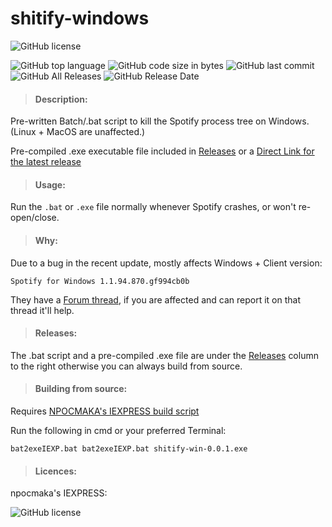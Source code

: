 # shitify-windows

![GitHub license](https://img.shields.io/badge/license-CC0%201.0%20Universal-lightgreen)

![GitHub top language](https://img.shields.io/github/languages/top/defirence/shitify-windows)
![GitHub code size in bytes](https://img.shields.io/github/languages/code-size/defirence/shitify-windows)
![GitHub last commit](https://img.shields.io/github/last-commit/defirence/shitify-windows)
![GitHub All Releases](https://img.shields.io/github/downloads/defirence/shitify-windows/total)
![GitHub Release Date](https://img.shields.io/github/release-date/defirence/shitify-windows)

>#### Description:
Pre-written Batch/.bat script to kill the Spotify process tree on Windows. (Linux + MacOS are unaffected.)

Pre-compiled .exe executable file included in [Releases](https://github.com/Defirence/shitify-windows/releases) or a [Direct Link for the latest release](https://)

>#### Usage:
Run the `.bat` or `.exe` file normally whenever Spotify crashes, or won't re-open/close.

>#### Why:
Due to a bug in the recent update, mostly affects Windows + Client version:

`Spotify for Windows 1.1.94.870.gf994cb0b`

They have a [Forum thread](https://community.spotify.com/t5/Ongoing-Issues/Desktop-app-crashing-on-Windows-after-latest-update/idc-p/5431510), if you are affected and can report it on that thread it'll help.

> #### Releases:
The .bat script and a pre-compiled .exe file are under the [Releases](https://github.com/Defirence/shitify-windows/releases) column to the right otherwise you can always 
build from source.

> #### Building from source:
Requires [NPOCMAKA's IEXPRESS build script](https://github.com/npocmaka/batch.scripts/blob/ff1679b90c8e24efd930a24abeda83ec22a564ae/hybrids/iexpress/bat2exeIEXP.bat)

Run the following in cmd or your preferred Terminal:

`bat2exeIEXP.bat bat2exeIEXP.bat shitify-win-0.0.1.exe`

>#### Licences:

npocmaka's IEXPRESS:

![GitHub license](https://img.shields.io/badge/license-MIT-purple)